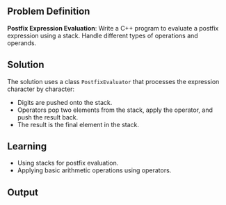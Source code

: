 ## Problem Definition
**Postfix Expression Evaluation**: Write a C++ program to evaluate a postfix expression using a stack. Handle different types of operations and operands.

## Solution
The solution uses a class `PostfixEvaluator` that processes the expression character by character:
- Digits are pushed onto the stack.
- Operators pop two elements from the stack, apply the operator, and push the result back.
- The result is the final element in the stack.

## Learning
- Using stacks for postfix evaluation.
- Applying basic arithmetic operations using operators.

## Output
